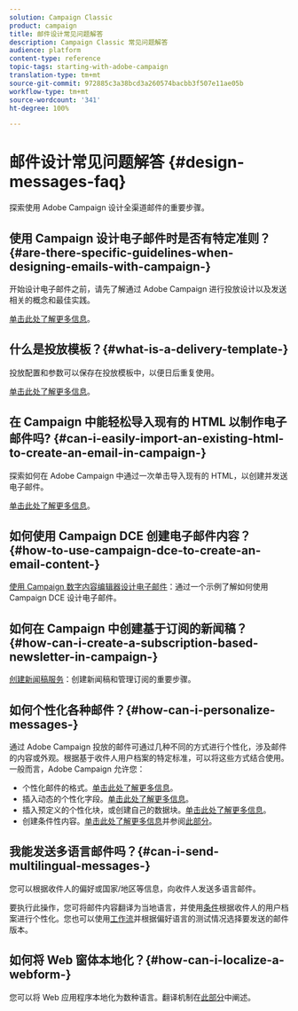 ```yaml
---
solution: Campaign Classic
product: campaign
title: 邮件设计常见问题解答
description: Campaign Classic 常见问题解答
audience: platform
content-type: reference
topic-tags: starting-with-adobe-campaign
translation-type: tm+mt
source-git-commit: 972885c3a38bcd3a260574bacbb3f507e11ae05b
workflow-type: tm+mt
source-wordcount: '341'
ht-degree: 100%

---
```



# 邮件设计常见问题解答 {#design-messages-faq}

探索使用 Adobe Campaign 设计全渠道邮件的重要步骤。

## 使用 Campaign 设计电子邮件时是否有特定准则？{#are-there-specific-guidelines-when-designing-emails-with-campaign-}

开始设计电子邮件之前，请先了解通过 Adobe Campaign 进行投放设计以及发送相关的概念和最佳实践。

[单击此处了解更多信息](../../delivery/using/delivery-best-practices.md)。

## 什么是投放模板？{#what-is-a-delivery-template-}

投放配置和参数可以保存在投放模板中，以便日后重复使用。

[单击此处了解更多信息](../../delivery/using/about-templates.md)。

## 在 Campaign 中能轻松导入现有的 HTML 以制作电子邮件吗? {#can-i-easily-import-an-existing-html-to-create-an-email-in-campaign-}

探索如何在 Adobe Campaign 中通过一次单击导入现有的 HTML，以创建并发送电子邮件。

[单击此处了解更多信息](../../delivery/using/defining-the-email-content.md#message-content)。

## 如何使用 Campaign DCE 创建电子邮件内容？{#how-to-use-campaign-dce-to-create-an-email-content-}

[使用 Campaign 数字内容编辑器设计电子邮件](../../web/using/use-case--creating-an-email-delivery.md)：通过一个示例了解如何使用 Campaign DCE 设计电子邮件。

## 如何在 Campaign 中创建基于订阅的新闻稿？{#how-can-i-create-a-subscription-based-newsletter-in-campaign-}

[创建新闻稿服务](../../delivery/using/managing-subscriptions.md)：创建新闻稿和管理订阅的重要步骤。

## 如何个性化各种邮件？{#how-can-i-personalize-messages-}

通过 Adobe Campaign 投放的邮件可通过几种不同的方式进行个性化，涉及邮件的内容或外观。根据基于收件人用户档案的特定标准，可以将这些方式结合使用。一般而言，Adobe Campaign 允许您：

* 个性化邮件的格式。[单击此处了解更多信息](../../delivery/using/defining-the-email-content.md#message-content)。
* 插入动态的个性化字段。[单击此处了解更多信息](../../delivery/using/personalization-fields.md)。
* 插入预定义的个性化块，或创建自己的数据块。[单击此处了解更多信息](../../delivery/using/personalization-blocks.md)。
* 创建条件性内容。[单击此处了解更多信息](../../delivery/using/conditional-content.md)并参阅[此部分](../../delivery/using/conditional-content.md)。

## 我能发送多语言邮件吗？{#can-i-send-multilingual-messages-}

您可以根据收件人的偏好或国家/地区等信息，向收件人发送多语言邮件。

要执行此操作，您可将邮件内容翻译为当地语言，并使用[条件](../../delivery/using/conditional-content.md)根据收件人的用户档案进行个性化。您也可以使用[工作流](../../workflow/using/split.md)并根据偏好语言的测试情况选择要发送的邮件版本。

## 如何将 Web 窗体本地化？{#how-can-i-localize-a-webform-}

您可以将 Web 应用程序本地化为数种语言。翻译机制在[此部分](../../web/using/translating-a-web-form.md)中阐述。
